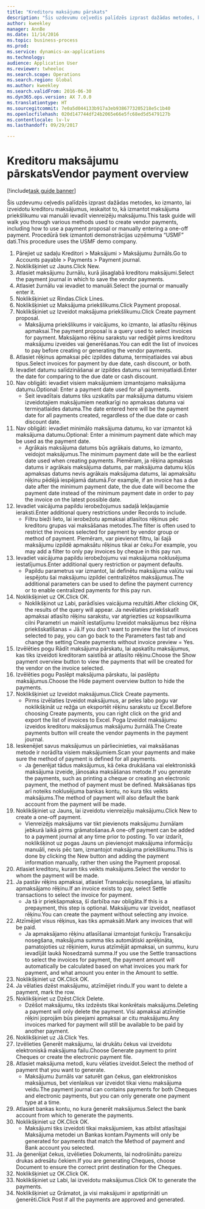 ```yaml
--- 
title: "Kreditoru maksājumu pārskats"
description: "Šis uzdevumu ceļvedis palīdzēs izprast dažādas metodes, ko izmanto, lai izveidotu kreditoru maksājumus, ieskaitot to, kā izmantot maksājuma priekšlikumu vai manuāli ievadīt vienreizēju maksājumu."
author: kweekley
manager: AnnBe
ms.date: 11/14/2016
ms.topic: business-process
ms.prod: 
ms.service: dynamics-ax-applications
ms.technology: 
audience: Application User
ms.reviewer: twheeloc
ms.search.scope: Operations
ms.search.region: Global
ms.author: kweekley
ms.search.validFrom: 2016-06-30
ms.dyn365.ops.version: AX 7.0.0
ms.translationtype: HT
ms.sourcegitcommit: 7e0a5d044133b917a3eb9386773205218e5c1b40
ms.openlocfilehash: 020d147744df24b2065e66e5fc68ed5d5479127b
ms.contentlocale: lv-lv
ms.lasthandoff: 09/29/2017

---
```

# <a name="vendor-payment-overview"></a><span data-ttu-id="169ac-103">Kreditoru maksājumu pārskats</span><span class="sxs-lookup"><span data-stu-id="169ac-103">Vendor payment overview</span></span>

[!include[task guide banner](../../includes/task-guide-banner.md)]

<span data-ttu-id="169ac-104">Šis uzdevumu ceļvedis palīdzēs izprast dažādas metodes, ko izmanto, lai izveidotu kreditoru maksājumus, ieskaitot to, kā izmantot maksājuma priekšlikumu vai manuāli ievadīt vienreizēju maksājumu.</span><span class="sxs-lookup"><span data-stu-id="169ac-104">This task guide will walk you through various methods used to create vendor payments, including how to use a payment proposal or manually entering a one-off payment.</span></span> <span data-ttu-id="169ac-105">Procedūrā tiek izmantoti demonstrācijas uzņēmuma “USMF” dati.</span><span class="sxs-lookup"><span data-stu-id="169ac-105">This procedure uses the USMF demo company.</span></span>

1. <span data-ttu-id="169ac-106">Pārejiet uz sadaļu Kreditori > Maksājumi > Maksājumu žurnāls.</span><span class="sxs-lookup"><span data-stu-id="169ac-106">Go to Accounts payable > Payments > Payment journal.</span></span>
2. <span data-ttu-id="169ac-107">Noklikšķiniet uz Jauns.</span><span class="sxs-lookup"><span data-stu-id="169ac-107">Click New.</span></span>
3. <span data-ttu-id="169ac-108">Atlasiet maksājumu žurnālu, kurā jāsaglabā kreditoru maksājumi.</span><span class="sxs-lookup"><span data-stu-id="169ac-108">Select the payment journal in which to save the vendor payments.</span></span> 
4. <span data-ttu-id="169ac-109">Atlasiet žurnālu vai ievadiet to manuāli.</span><span class="sxs-lookup"><span data-stu-id="169ac-109">Select the journal or manually enter it.</span></span>
5. <span data-ttu-id="169ac-110">Noklikšķiniet uz Rindas.</span><span class="sxs-lookup"><span data-stu-id="169ac-110">Click Lines.</span></span>
6. <span data-ttu-id="169ac-111">Noklikšķiniet uz Maksājuma priekšlikums.</span><span class="sxs-lookup"><span data-stu-id="169ac-111">Click Payment proposal.</span></span>
7. <span data-ttu-id="169ac-112">Noklikšķiniet uz Izveidot maksājuma priekšlikumu.</span><span class="sxs-lookup"><span data-stu-id="169ac-112">Click Create payment proposal.</span></span>
    * <span data-ttu-id="169ac-113">Maksājuma priekšlikums ir vaicājums, ko izmanto, lai atlasītu rēķinus apmaksai.</span><span class="sxs-lookup"><span data-stu-id="169ac-113">The payment proposal is a query used to select invoices for payment.</span></span> <span data-ttu-id="169ac-114">Maksājamo rēķinu sarakstu var rediģēt pirms kreditoru maksājumu izveides vai ģenerēšanas.</span><span class="sxs-lookup"><span data-stu-id="169ac-114">You can edit the list of invoices to pay before creating or generating the vendor payments.</span></span>  
8. <span data-ttu-id="169ac-115">Atlasiet rēķinus apmaksai pēc izpildes datuma, termiņatlaides vai abus tipus.</span><span class="sxs-lookup"><span data-stu-id="169ac-115">Select invoices for payment by due date, cash discount, or both.</span></span> 
9. <span data-ttu-id="169ac-116">Ievadiet datumu salīdzināšanai ar izpildes datumu vai termiņatlaidi.</span><span class="sxs-lookup"><span data-stu-id="169ac-116">Enter the date for comparing to the due date or cash discount.</span></span> 
10. <span data-ttu-id="169ac-117">Nav obligāti: ievadiet visiem maksājumiem izmantojamo maksājuma datumu.</span><span class="sxs-lookup"><span data-stu-id="169ac-117">Optional: Enter a payment date used for all payments.</span></span>
    * <span data-ttu-id="169ac-118">Šeit ievadītais datums tiks uzskatīts par maksājuma datumu visiem izveidotajiem maksājumiem neatkarīgi no apmaksas datuma vai termiņatlaides datuma.</span><span class="sxs-lookup"><span data-stu-id="169ac-118">The date entered here will be the payment date for all payments created, regardless of the due date or cash discount date.</span></span>  
11. <span data-ttu-id="169ac-119">Nav obligāti: ievadiet minimālo maksājuma datumu, ko var izmantot kā maksājuma datumu.</span><span class="sxs-lookup"><span data-stu-id="169ac-119">Optional: Enter a minimum payment date which may be used as the payment date.</span></span>
    * <span data-ttu-id="169ac-120">Agrākais maksājuma datums būs agrākais datums, ko izmanto, veidojot maksājumus.</span><span class="sxs-lookup"><span data-stu-id="169ac-120">The minimum payment date will be the earliest date used when creating payments.</span></span> <span data-ttu-id="169ac-121">Piemēram, ja rēķina apmaksas datums ir agrākais maksājuma datums, par maksājuma datumu kļūs apmaksas datums nevis agrākais maksājuma datums, lai apmaksātu rēķinu pēdējā iespējamā datumā.</span><span class="sxs-lookup"><span data-stu-id="169ac-121">For example, if an invoice has a due date after the minimum payment date, the due date will become the payment date instead of the minimum payment date in order to pay the invoice on the latest possible date.</span></span>  
12. <span data-ttu-id="169ac-122">Ievadiet vaicājuma papildu ierobežojumus sadaļā Iekļaujamie ieraksti.</span><span class="sxs-lookup"><span data-stu-id="169ac-122">Enter additional query restrictions under Records to include.</span></span>
    * <span data-ttu-id="169ac-123">Filtru bieži lieto, lai ierobežotu apmaksai atlasītos rēķinus pēc kreditoru grupas vai maksāšanas metodes.</span><span class="sxs-lookup"><span data-stu-id="169ac-123">The filter is often used to restrict the invoices selected for payment by vendor group or method of payment.</span></span> <span data-ttu-id="169ac-124">Piemēram, var pievienot filtru, lai šajā maksājumu izpildē apmaksātu rēķinus tikai ar čeku.</span><span class="sxs-lookup"><span data-stu-id="169ac-124">For example, you may add a filter to only pay invoices by cheque in this pay run.</span></span>  
13. <span data-ttu-id="169ac-125">Ievadiet vaicājuma papildu ierobežojumu vai maksājuma noklusējuma iestatījumus.</span><span class="sxs-lookup"><span data-stu-id="169ac-125">Enter additional query restriction or payment defaults.</span></span> 
    * <span data-ttu-id="169ac-126">Papildu parametrus var izmantot, lai definētu maksājuma valūtu vai iespējotu šai maksājumu izpildei centralizētos maksājumus.</span><span class="sxs-lookup"><span data-stu-id="169ac-126">The additional parameters can be used to define the payment currency or to enable centralized payments for this pay run.</span></span>  
14. <span data-ttu-id="169ac-127">Noklikšķiniet uz OK.</span><span class="sxs-lookup"><span data-stu-id="169ac-127">Click OK.</span></span>
    * <span data-ttu-id="169ac-128">Noklikšķinot uz Labi, parādīsies vaicājuma rezultāti.</span><span class="sxs-lookup"><span data-stu-id="169ac-128">After clicking OK, the results of the query will appear.</span></span> <span data-ttu-id="169ac-129">Ja nevēlaties priekšskatīt apmaksai atlasīto rēķinu sarakstu, var atgriezties uz kopsavilkuma cilni Parametri un mainīt iestatījumu Izveidot maksājumus bez rēķina priekšskatīšanas = Jā.</span><span class="sxs-lookup"><span data-stu-id="169ac-129">If you don't want to preview the list of invoices selected to pay, you can go back to the Parameters fast tab and change the setting Create payments without invoice preview = Yes.</span></span>  
15. <span data-ttu-id="169ac-130">Izvēlēties pogu Rādīt maksājuma pārskatu, lai apskatītu maksājumus, kas tiks izveidoti kreditoram saistībā ar atlasīto rēķinu.</span><span class="sxs-lookup"><span data-stu-id="169ac-130">Choose the Show payment overview button to view the payments that will be created for the vendor on the invoice selected.</span></span>
16. <span data-ttu-id="169ac-131">Izvēlēties pogu Paslēpt maksājuma pārskatu, lai paslēptu maksājumus.</span><span class="sxs-lookup"><span data-stu-id="169ac-131">Choose the Hide payment overview button to hide the payments.</span></span> 
17. <span data-ttu-id="169ac-132">Noklikšķiniet uz Izveidot maksājumus.</span><span class="sxs-lookup"><span data-stu-id="169ac-132">Click Create payments.</span></span>
    * <span data-ttu-id="169ac-133">Pirms izvēlaties Izveidot maksājumus, ar peles labo pogu var noklikšķināt uz režģa un eksportēt rēķinu sarakstu uz Excel.</span><span class="sxs-lookup"><span data-stu-id="169ac-133">Before choosing Create payments, you can right click on the grid and export the list of invoices to Excel.</span></span> <span data-ttu-id="169ac-134">Poga Izveidot maksājumu izveidos kreditoru maksājumus maksājumu žurnālā.</span><span class="sxs-lookup"><span data-stu-id="169ac-134">The Create payments button will create the vendor payments in the payment journal.</span></span>  
18. <span data-ttu-id="169ac-135">Ieskenējiet savus maksājumus un pārliecinieties, vai maksāšanas metode ir norādīta visiem maksājumiem.</span><span class="sxs-lookup"><span data-stu-id="169ac-135">Scan your payments and make sure the method of payment is defined for all payments.</span></span> 
    * <span data-ttu-id="169ac-136">Ja ģenerējat tādus maksājumus, kā čeka drukāšana vai elektroniskā maksājuma izveide, jānosaka maksāšanas metode.</span><span class="sxs-lookup"><span data-stu-id="169ac-136">If you generate the payments, such as printing a cheque or creating an electronic payment, the method of payment must be defined.</span></span> <span data-ttu-id="169ac-137">Maksāšanas tips arī noteiks noklusējuma bankas kontu, no kura tiks veikts maksājums.</span><span class="sxs-lookup"><span data-stu-id="169ac-137">The method of payment will also default the bank account from the payment will be made.</span></span>  
19. <span data-ttu-id="169ac-138">Noklikšķiniet uz Jauns, lai izveidotu vienreizēju maksājumu.</span><span class="sxs-lookup"><span data-stu-id="169ac-138">Click New to create a one-off payment.</span></span>
    * <span data-ttu-id="169ac-139">Vienreizējs maksājums var tikt pievienots maksājumu žurnālam jebkurā laikā pirms grāmatošanas.</span><span class="sxs-lookup"><span data-stu-id="169ac-139">A one-off payment can be added to a payment journal at any time prior to posting.</span></span> <span data-ttu-id="169ac-140">To var izdarīt, noklikšķinot uz pogas Jauns un pievienojot maksājuma informāciju manuāli, nevis pēc tam, izmantojot maksājuma priekšlikumu.</span><span class="sxs-lookup"><span data-stu-id="169ac-140">This is done by clicking the New button and adding the payment information manually, rather then using the Payment proposal.</span></span>  
20. <span data-ttu-id="169ac-141">Atlasiet kreditoru, kuram tiks veikts maksājums.</span><span class="sxs-lookup"><span data-stu-id="169ac-141">Select the vendor to whom the payment will be made.</span></span>
21. <span data-ttu-id="169ac-142">Ja pastāv rēķins apmaksai, atlasiet Transakciju nosegšana, lai atlasītu apmaksājamo rēķinu.</span><span class="sxs-lookup"><span data-stu-id="169ac-142">If an invoice exists to pay, select Settle transactions to select the invoice for payment.</span></span>
    * <span data-ttu-id="169ac-143">Ja tā ir priekšapmaksa, šī darbība nav obligāta.</span><span class="sxs-lookup"><span data-stu-id="169ac-143">If this is a prepayment, this step is optional.</span></span> <span data-ttu-id="169ac-144">Maksājumu var izveidot, neatlasot rēķinu.</span><span class="sxs-lookup"><span data-stu-id="169ac-144">You can create the payment without selecting any invoice.</span></span>  
22. <span data-ttu-id="169ac-145">Atzīmējiet visus rēķinus, kas tiks apmaksāti.</span><span class="sxs-lookup"><span data-stu-id="169ac-145">Mark any invoices that will be paid.</span></span>
    * <span data-ttu-id="169ac-146">Ja apmaksājamo rēķinu atlasīšanai izmantojat funkciju Transakciju nosegšana, maksājuma summa tiks automātiski aprēķināta, pamatojoties uz rēķiniem, kurus atzīmējāt apmaksai, un summu, kuru ievadījāt laukā Nosedzamā summa.</span><span class="sxs-lookup"><span data-stu-id="169ac-146">If you use the Settle transactions to select the invoices for payment, the payment amount will automatically be calculated based on what invoices you mark for payment, and what amount you enter in the Amount to settle.</span></span>  
23. <span data-ttu-id="169ac-147">Noklikšķiniet uz OK.</span><span class="sxs-lookup"><span data-stu-id="169ac-147">Click OK.</span></span>
24. <span data-ttu-id="169ac-148">Ja vēlaties dzēst maksājumu, atzīmējiet rindu.</span><span class="sxs-lookup"><span data-stu-id="169ac-148">If you want to delete a payment, mark the row.</span></span>
25. <span data-ttu-id="169ac-149">Noklikšķiniet uz Dzēst.</span><span class="sxs-lookup"><span data-stu-id="169ac-149">Click Delete.</span></span>
    * <span data-ttu-id="169ac-150">Dzēšot maksājumu, tiks izdzēsts tikai konkrētais maksājums.</span><span class="sxs-lookup"><span data-stu-id="169ac-150">Deleting a payment will only delete the payment.</span></span> <span data-ttu-id="169ac-151">Visi apmaksai atzīmētie rēķini joprojām būs pieejami apmaksai ar citu maksājumu.</span><span class="sxs-lookup"><span data-stu-id="169ac-151">Any invoices marked for payment will still be available to be paid by another payment.</span></span>  
26. <span data-ttu-id="169ac-152">Noklikšķiniet uz Jā.</span><span class="sxs-lookup"><span data-stu-id="169ac-152">Click Yes.</span></span>
27. <span data-ttu-id="169ac-153">Izvēlieties Ģenerēt maksājumu, lai drukātu čekus vai izveidotu elektroniskā maksājuma failu.</span><span class="sxs-lookup"><span data-stu-id="169ac-153">Choose Generate payment to print Cheques or create the electronic payment file.</span></span>
28. <span data-ttu-id="169ac-154">Atlasiet maksājuma metodi, kuru vēlaties izveidot.</span><span class="sxs-lookup"><span data-stu-id="169ac-154">Select the method of payment that you want to generate.</span></span>
    * <span data-ttu-id="169ac-155">Maksājumu žurnāls var saturēt gan čekus, gan elektroniskos maksājumus, bet vienlaikus var izveidot tikai vienu maksājuma veidu.</span><span class="sxs-lookup"><span data-stu-id="169ac-155">The payment journal can contains payments for both Cheques and electronic payments, but you can only generate one payment type at a time.</span></span>  
29. <span data-ttu-id="169ac-156">Atlasiet bankas kontu, no kura ģenerēt maksājumus.</span><span class="sxs-lookup"><span data-stu-id="169ac-156">Select the bank account from which to generate the payments.</span></span>
30. <span data-ttu-id="169ac-157">Noklikšķiniet uz OK.</span><span class="sxs-lookup"><span data-stu-id="169ac-157">Click OK.</span></span>
    * <span data-ttu-id="169ac-158">Maksājumi tiks izveidoti tikai maksājumiem, kas atbilst atlasītajai Maksājuma metodei un Bankas kontam.</span><span class="sxs-lookup"><span data-stu-id="169ac-158">Payments will only be generated for payments that match the Method of payment and Bank account you selected.</span></span>  
31. <span data-ttu-id="169ac-159">Ja ģenerējat čekus, izvēlieties Dokuments, lai nodrošinātu pareizu drukas adresātu čekiem.</span><span class="sxs-lookup"><span data-stu-id="169ac-159">If you are generating Cheques, choose Document to ensure the correct print destination for the Cheques.</span></span>
32. <span data-ttu-id="169ac-160">Noklikšķiniet uz OK.</span><span class="sxs-lookup"><span data-stu-id="169ac-160">Click OK.</span></span>
33. <span data-ttu-id="169ac-161">Noklikšķiniet uz Labi, lai izveidotu maksājumus.</span><span class="sxs-lookup"><span data-stu-id="169ac-161">Click OK to generate the payments.</span></span>
34. <span data-ttu-id="169ac-162">Noklikšķiniet uz Grāmatot, ja visi maksājumi ir apstiprināti un ģenerēti.</span><span class="sxs-lookup"><span data-stu-id="169ac-162">Click Post if all the payments are approved and generated.</span></span> 


